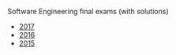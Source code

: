 Software Engineering final exams (with solutions)

* [2017](2017/README.md)
* [2016](2016/README.md)
* [2015](2015/README.md)
